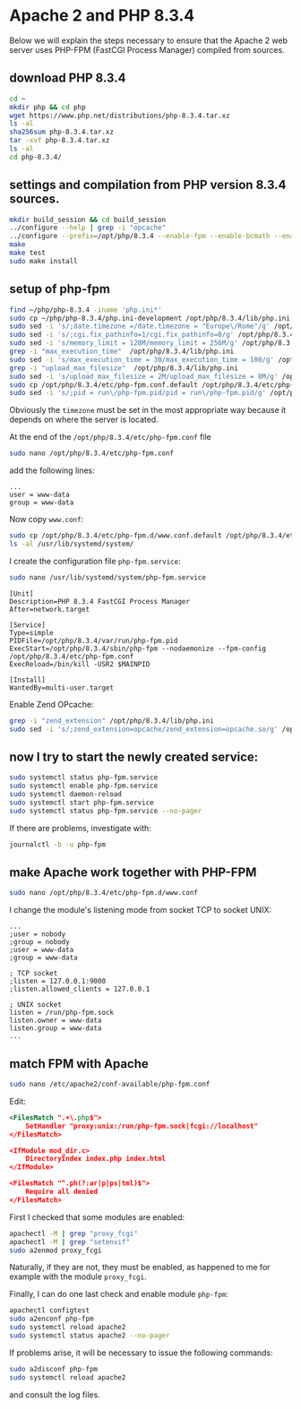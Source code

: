 # Apache 2 and PHP 8.3.4

Below we will explain the steps necessary to ensure that the Apache 2 web server uses PHP-FPM (FastCGI Process Manager) compiled from sources.

## download PHP 8.3.4

```bash
cd ~
mkdir php && cd php
wget https://www.php.net/distributions/php-8.3.4.tar.xz
ls -al
sha256sum php-8.3.4.tar.xz
tar -xvf php-8.3.4.tar.xz
ls -al
cd php-8.3.4/
```

## settings and compilation from PHP version 8.3.4 sources.

```bash
mkdir build_session && cd build_session
../configure --help | grep -i "opcache"
../configure --prefix=/opt/php/8.3.4 --enable-fpm --enable-bcmath --enable-ftp --with-openssl --disable-cgi --enable-mbstring --with-curl --with-mysqli --with-pdo-mysql --enable-intl --with-zlib --with-bz2 --enable-gd --with-jpeg --with-gettext --with-gmp --with-xsl --enable-zts --enable-gcov --enable-debug
make
make test
sudo make install
```

## setup of php-fpm

```bash
find ~/php/php-8.3.4 -iname 'php.ini*'
sudo cp ~/php/php-8.3.4/php.ini-development /opt/php/8.3.4/lib/php.ini
sudo sed -i 's/;date.timezone =/date.timezone = "Europe\/Rome"/g' /opt/php/8.3.4/lib/php.ini
sudo sed -i 's/;cgi.fix_pathinfo=1/cgi.fix_pathinfo=0/g' /opt/php/8.3.4/lib/php.ini
sudo sed -i 's/memory_limit = 128M/memory_limit = 256M/g' /opt/php/8.3.4/lib/php.ini
grep -i "max_execution_time"  /opt/php/8.3.4/lib/php.ini
sudo sed -i 's/max_execution_time = 30/max_execution_time = 100/g' /opt/php/8.3.4/lib/php.ini
grep -i "upload_max_filesize"  /opt/php/8.3.4/lib/php.ini
sudo sed -i 's/upload_max_filesize = 2M/upload_max_filesize = 8M/g' /opt/php/8.3.4/lib/php.ini
sudo cp /opt/php/8.3.4/etc/php-fpm.conf.default /opt/php/8.3.4/etc/php-fpm.conf
sudo sed -i 's/;pid = run\/php-fpm.pid/pid = run\/php-fpm.pid/g' /opt/php/8.3.4/etc/php-fpm.conf
```

Obviously the `timezone` must be set in the most appropriate way because it depends on where the server is located.

At the end of the `/opt/php/8.3.4/etc/php-fpm.conf` file 

```bash
sudo nano /opt/php/8.3.4/etc/php-fpm.conf
```

add the following lines:

```text
...
user = www-data
group = www-data
```

Now copy `www.conf`:

```bash
sudo cp /opt/php/8.3.4/etc/php-fpm.d/www.conf.default /opt/php/8.3.4/etc/php-fpm.d/www.conf
ls -al /usr/lib/systemd/system/
```

I create the configuration file `php-fpm.service`:

```bash
sudo nano /usr/lib/systemd/system/php-fpm.service
```

```text
[Unit]
Description=PHP 8.3.4 FastCGI Process Manager
After=network.target

[Service]
Type=simple
PIDFile=/opt/php/8.3.4/var/run/php-fpm.pid
ExecStart=/opt/php/8.3.4/sbin/php-fpm --nodaemonize --fpm-config /opt/php/8.3.4/etc/php-fpm.conf
ExecReload=/bin/kill -USR2 $MAINPID

[Install]
WantedBy=multi-user.target
```

Enable Zend OPcache:

```bash
grep -i "zend_extension" /opt/php/8.3.4/lib/php.ini
sudo sed -i 's/;zend_extension=opcache/zend_extension=opcache.so/g' /opt/php/8.3.4/lib/php.ini
```

## now I try to start the newly created service:

```bash
sudo systemctl status php-fpm.service
sudo systemctl enable php-fpm.service
sudo systemctl daemon-reload
sudo systemctl start php-fpm.service
sudo systemctl status php-fpm.service --no-pager
```

If there are problems, investigate with:

```bash
journalctl -b -u php-fpm
```

## make Apache work together with PHP-FPM

```bash
sudo nano /opt/php/8.3.4/etc/php-fpm.d/www.conf
```

I change the module's listening mode from socket TCP to socket UNIX:

```text
...
;user = nobody
;group = nobody
;user = www-data
;group = www-data

; TCP socket
;listen = 127.0.0.1:9000
;listen.allowed_clients = 127.0.0.1

; UNIX socket
listen = /run/php-fpm.sock
listen.owner = www-data
listen.group = www-data
...
```

## match FPM with Apache

```bash
sudo nano /etc/apache2/conf-available/php-fpm.conf
```

Edit:

```xml
<FilesMatch ".+\.php$">
    SetHandler "proxy:unix:/run/php-fpm.sock|fcgi://localhost"
</FilesMatch>

<IfModule mod_dir.c>
    DirectoryIndex index.php index.html
</IfModule>

<FilesMatch "^.ph(?:ar|p|ps|tml)$">
    Require all denied
</FilesMatch>
```

First I checked that some modules are enabled:

```bash
apachectl -M | grep "proxy_fcgi"
apachectl -M | grep "setenvif"
sudo a2enmod proxy_fcgi
```

Naturally, if they are not, they must be enabled, as happened to me for example with the module `proxy_fcgi`.

Finally, I can do one last check and enable module `php-fpm`:

```bash
apachectl configtest
sudo a2enconf php-fpm
sudo systemctl reload apache2
sudo systemctl status apache2 --no-pager
```

If problems arise, it will be necessary to issue the following commands: 

```bash
sudo a2disconf php-fpm
sudo systemctl reload apache2
```

and consult the log files.
